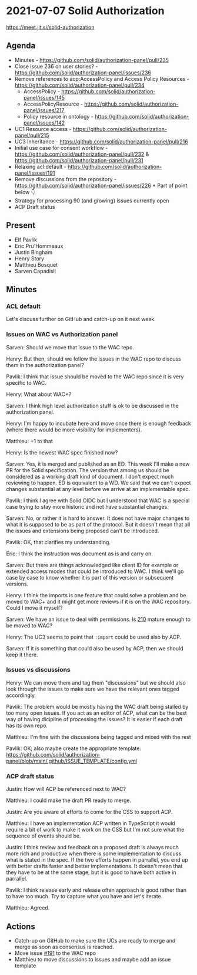 # 2021-07-07 Solid Authorization

https://meet.jit.si/solid-authorization


## Agenda

* Minutes - https://github.com/solid/authorization-panel/pull/235
* Close issue 236 on user stories? - https://github.com/solid/authorization-panel/issues/236
* Remove references to acp:AccessPolicy and Access Policy Resources - https://github.com/solid/authorization-panel/pull/234
    * AccessPolicy - https://github.com/solid/authorization-panel/issues/145
    * AccessPolicyResource - https://github.com/solid/authorization-panel/issues/217
    * Policy resource in ontology - https://github.com/solid/authorization-panel/issues/142
* UC1 Resource access - https://github.com/solid/authorization-panel/pull/215
* UC3 Inheritance - https://github.com/solid/authorization-panel/pull/216
* Initial use case for consent workflow - https://github.com/solid/authorization-panel/pull/232 & https://github.com/solid/authorization-panel/pull/231
* Relaxing acl:default - https://github.com/solid/authorization-panel/issues/191
* Remove discussions from the repository - https://github.com/solid/authorization-panel/issues/226
      * Part of point below :point_down: 
* Strategy for processing 90 (and growing) issues currently open
* ACP Draft status


## Present

* Elf Pavlik
* Eric Pru'Hommeaux
* Justin Bingham
* Henry Story
* Matthieu Bosquet
* Sarven Capadisli


## Minutes

### ACL default

Let's discuss further on GitHub and catch-up on it next week.

### Issues on WAC vs Authorization panel

Sarven: Should we move that issue to the WAC repo.

Henry: But then, should we follow the issues in the WAC repo to discuss them in the authorization panel?

Pavlik: I think that issue should be moved to the WAC repo since it is very specific to WAC.

Henry: What about WAC+?

Sarven: I think high level authorization stuff is ok to be discussed in the authorization panel.

Henry: I'm happy to incubate here and move once there is enough feedback (where there would be more visibility for implementers).

Matthieu: +1 to that

Henry: Is the newest WAC spec finished now?

Sarven: Yes, it is merged and published as an ED. This week I'll make a new PR for the Solid specification. The version that among us should be considered as a working draft kind of document. I don't expect much reviewing to happen. ED is equivalent to a WD. We said that we can't expect changes substantial at any level before we arrive at an implementable spec.

Pavlik: I think I agree with Solid OIDC but I understood that WAC is a special case trying to stay more historic and not have substantial changes.

Sarven: No, or rather it is hard to answer. It does not have major changes to what it is supposed to be as part of the protocol. But it doesn't mean that all the issues and extensions being proposed can't be introduced.

Pavlik: OK, that clarifies my understanding.

Eric: I think the instruction was document as is and carry on.

Sarven: But there are things acknowledged like client ID for example or extended access modes that could be introduced to WAC. I think we'll go case by case to know whether it is part of this version or subsequent versions.

Henry: I think the imports is one feature that could solve a problem and be moved to WAC+ and it might get more reviews if it is on the WAC repository. Could I move it myself?

Sarven: We have an issue to deal with permissions. Is [210](https://github.com/solid/authorization-panel/issues/210) mature enough to be moved to WAC?

Henry: The UC3 seems to point that `:import` could be used also by ACP.

Sarven: If it is something that could also be used by ACP, then we should keep it there.


### Issues vs discussions

Henry: We can move them and tag them "discussions" but we should also look through the issues to make sure we have the relevant ones tagged accordingly.

Pavlik: The problem would be mostly having the WAC draft being stalled by too many open issues. If you act as an editor of ACP, what can be the best way of having dicipline of processing the issues? It is easier if each draft has its own repo.

Matthieu: I'm fine with the discussions being tagged and mixed with the rest

Pavlik: OK; also maybe create the appropriate template: https://github.com/solid/authorization-panel/blob/main/.github/ISSUE_TEMPLATE/config.yml


### ACP draft status

Justin: How will ACP be referenced next to WAC?

Matthieu: I could make the draft PR ready to merge.

Justin: Are you aware of efforts to come for the CSS to support ACP.

Matthieu: I have an implementation ACP written in TypeScript it would require a bit of work to make it work on the CSS but I'm not sure what the sequence of events should be.

Justin: I think review and feedback on a proposed draft is always much more rich and productive when there is some implementation to discuss what is stated in the spec. If the two efforts happen in parrallel, you end up with better drafts faster and better implementations. It doesn't mean that they have to be at the same stage, but it is good to have both active in parrallel.

Pavlik: I think release early and release often approach is good rather than to have too much. Try to capture what you have and let's iterate. 

Matthieu: Agreed.


## Actions

* Catch-up on GitHub to make sure the UCs are ready to merge and merge as soon as consensus is reached.
* Move issue [#191](https://github.com/solid/authorization-panel/issues/191) to the WAC repo
* Matthieu to move discussions to issues and maybe add an issue template
